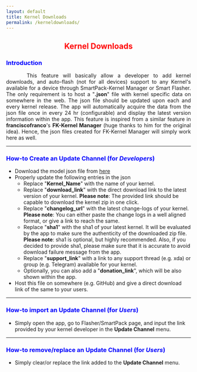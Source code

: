 ```yaml
---
layout: default
title: Kernel Downloads
permalink: /kerneldownloads/
---
```


<style>
    tab1 { padding-left: 4em; }
</style>

<h2 style="color: red; text-align: center">Kernel Downloads</h2>

<h3 style="color: blue">Introduction</h3>
<p style="text-align: justify"><tab1>This feature will basically allow a developer to add kernel downloads, and auto-flash (not for all devices) support to any Kernel's available for a device through SmartPack-Kernel Manager or Smart Flasher. The only requirement is to host a "<b>.json</b>" file with kernel specific data on somewhere in the web. The json file should be updated upon each and every kernel release. The app will automatically acquire the data from the json file once in every 24 hr (configurable) and display the latest version information within the app. This feature is inspired from a similar feature in <b>franciscofranco</b>'s <b>FK-Kernel Manager</b> (huge thanks to him for the original idea). Hence, the json files created for FK-Kernel Manager will simply work here as well.</tab1></p>

<hr>

<h3 style="color: blue">How-to Create an Update Channel (for <i>Developers</i>)</h3>

* Download the model json file from <a href="https://raw.githubusercontent.com/SmartPack/SmartPack.github.io/master/asset/kernel-downloads.json" target="_blank">here</a>
* Properly update the following entries in the json
  * Replace "<b>Kernel_Name</b>" with the name of your kernel.
  * Replace "<b>download_link</b>" with the direct download link to the latest version of your kernel. <b>Please note</b>: The provided link should be capable to download the kernel zip in one click.
  * Replace "<b>changelog_url</b>" with the latest change-logs of your kernel. <b>Please note</b>: You can either paste the change logs in a well aligned format, or give a link to reach the same.
  * Replace "<b>sha1</b>" with the sha1 of your latest kernel. It will be evaluated by the app to make sure the authenticity of the downloaded zip file. <b>Please note</b>: sha1 is optional, but highly recommended. Also, if you decided to provide sha1, please make sure that it is accurate to avoid download failure message from the app.
  * Replace "<b>support_link</b>" with a link to any support thread (e.g. xda) or group (e.g. Telegram) available for your kernel.
  * Optionally, you can also add a "<b>donation_link</b>", which will be also shown within the app.
* Host this file on somewhere (e.g. GitHub) and give a direct download link of the same to your users.

<hr>

<h3 style="color: blue">How-to import an Update Channel (for <i>Users</i>)</h3>

* Simply open the app, go to Flasher/SmartPack page, and input the link provided by your kernel developer in the <b>Update Channel</b> menu.

<hr>

<h3 style="color: blue">How-to remove/replace an Update Channel (for <i>Users</i>)</h3>

* Simply clear/or replace the link added to the <b>Update Channel</b> menu.
